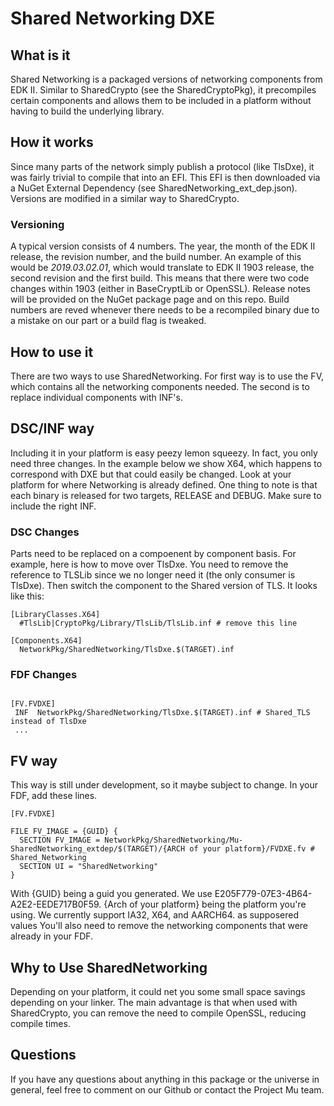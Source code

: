 # Shared Networking DXE

## What is it

Shared Networking is a packaged versions of networking components from EDK II. Similar to SharedCrypto (see the SharedCryptoPkg), it precompiles certain components and allows them to be included in a platform without having to build the underlying library.

## How it works

Since many parts of the network simply publish a protocol (like TlsDxe), it was fairly trivial to compile that into an EFI. This EFI is then downloaded via a NuGet External Dependency (see SharedNetworking_ext_dep.json). Versions are modified in a similar way to SharedCrypto.

### Versioning

A typical version consists of 4 numbers. The year, the month of the EDK II release, the revision number, and the build number. An example of this would be _2019.03.02.01_, which would translate to EDK II 1903 release, the second revision and the first build.
This means that there were two code changes within 1903 (either in BaseCryptLib or OpenSSL).
Release notes will be provided on the NuGet package page and on this repo. Build numbers are reved whenever there needs to be a recompiled binary due to a mistake on our part or a build flag is tweaked.

## How to use it

There are two ways to use SharedNetworking. For first way is to use the FV, which contains all the networking components needed.
The second is to replace individual components with INF's.

## DSC/INF way

Including it in your platform is easy peezy lemon squeezy. In fact, you only need three changes.
In the example below we show X64, which happens to correspond with DXE but that could easily be changed.
Look at your platform for where Networking is already defined.
One thing to note is that each binary is released for two targets, RELEASE and DEBUG. Make sure to include the right INF.

### DSC Changes

Parts need to be replaced on a compoenent by component basis. For example, here is how to move over TlsDxe.
You need to remove the reference to TLSLib since we no longer need it (the only consumer is TlsDxe). Then switch the component to the Shared version of TLS. It looks like this:

```
[LibraryClasses.X64]
  #TlsLib|CryptoPkg/Library/TlsLib/TlsLib.inf # remove this line

[Components.X64]
  NetworkPkg/SharedNetworking/TlsDxe.$(TARGET).inf
```

### FDF Changes

```

[FV.FVDXE]
 INF  NetworkPkg/SharedNetworking/TlsDxe.$(TARGET).inf # Shared_TLS instead of TlsDxe
 ...
```

## FV way

This way is still under development, so it maybe subject to change.
In your FDF, add these lines.

```
[FV.FVDXE]

FILE FV_IMAGE = {GUID} {
  SECTION FV_IMAGE = NetworkPkg/SharedNetworking/Mu-SharedNetworking_extdep/$(TARGET)/{ARCH of your platform}/FVDXE.fv # Shared_Networking
  SECTION UI = "SharedNetworking"
}
```

With {GUID} being a guid you generated. We use E205F779-07E3-4B64-A2E2-EEDE717B0F59.
{Arch of your platform} being the platform you're using. We currently support IA32, X64, and AARCH64. as supposered values
You'll also need to remove the networking components that were already in your FDF.

## Why to Use SharedNetworking

Depending on your platform, it could net you some small space savings depending on your linker. The main advantage is that when used with SharedCrypto, you can remove the need to compile OpenSSL, reducing compile times.

## Questions

If you have any questions about anything in this package or the universe in general, feel free to comment on our Github or contact the Project Mu team.
